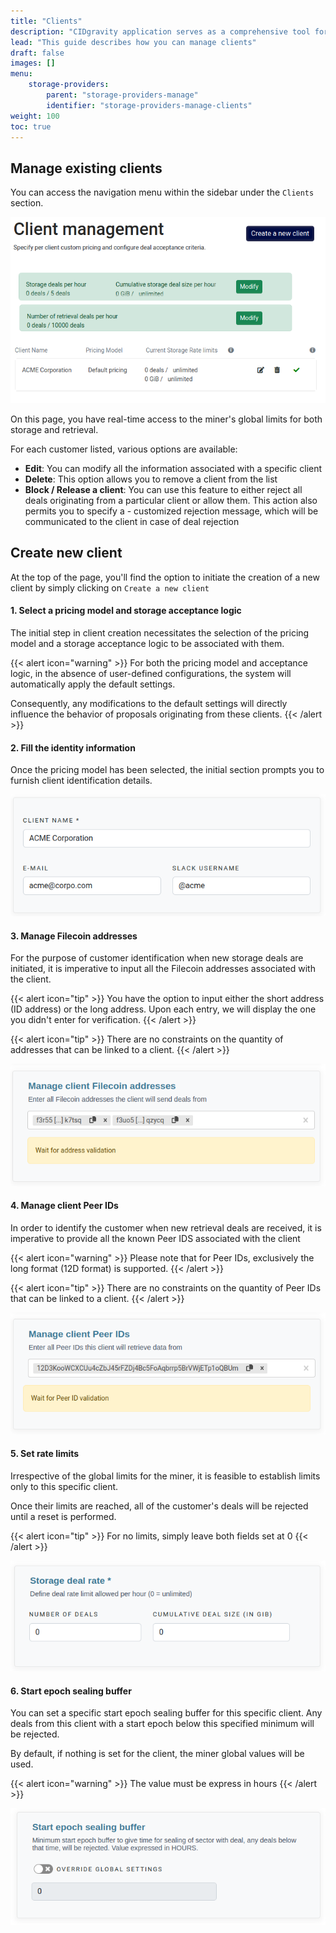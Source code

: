 ```yaml
---
title: "Clients"
description: "CIDgravity application serves as a comprehensive tool for managing settings, clients, and the acceptance rules of pricing models"
lead: "This guide describes how you can manage clients"
draft: false
images: []
menu:
    storage-providers:
        parent: "storage-providers-manage"
        identifier: "storage-providers-manage-clients"
weight: 100
toc: true
---
```


## Manage existing clients

You can access the navigation menu within the sidebar under the `Clients` section.

![Manage clients using the client management page](clients-list.png)

On this page, you have real-time access to the miner's global limits for both storage and retrieval.

For each customer listed, various options are available:

- **Edit**: You can modify all the information associated with a specific client
- **Delete**: This option allows you to remove a client from the list
- **Block / Release a client**: You can use this feature to either reject all deals originating from a particular client or allow them. This action also permits you to specify a - customized rejection message, which will be communicated to the client in case of deal rejection

## Create new client

At the top of the page, you'll find the option to initiate the creation of a new client by simply clicking on `Create a new client`

#### 1. Select a pricing model and storage acceptance logic

The initial step in client creation necessitates the selection of the pricing model and a storage acceptance logic to be associated with them. 

{{< alert icon="warning" >}}
For both the pricing model and acceptance logic, in the absence of user-defined configurations, the system will automatically apply the default settings. 

Consequently, any modifications to the default settings will directly influence the behavior of proposals originating from these clients.
{{< /alert >}}

#### 2. Fill the identity information

Once the pricing model has been selected, the initial section prompts you to furnish client identification details.

![Fill the identity information about the client](identity-infos.png)

#### 3. Manage Filecoin addresses

For the purpose of customer identification when new storage deals are initiated, it is imperative to input all the Filecoin addresses associated with the client.

{{< alert icon="tip" >}}
You have the option to input either the short address (ID address) or the long address. Upon each entry, we will display the one you didn't enter for verification.
{{< /alert >}}

{{< alert icon="tip" >}}
There are no constraints on the quantity of addresses that can be linked to a client.
{{< /alert >}}

![Manage Filecoin addresses for this client](filecoin-addresses.png)

#### 4. Manage client Peer IDs

In order to identify the customer when new retrieval deals are received, it is imperative to provide all the known Peer IDS associated with the client

{{< alert icon="warning" >}}
Please note that for Peer IDs, exclusively the long format (12D format) is supported.
{{< /alert >}}

{{< alert icon="tip" >}}
There are no constraints on the quantity of Peer IDs that can be linked to a client.
{{< /alert >}}

![Manage client Peer IDs](client-peer-ids.png)

#### 5. Set rate limits

Irrespective of the global limits for the miner, it is feasible to establish limits only to this specific client. 

Once their limits are reached, all of the customer's deals will be rejected until a reset is performed.

{{< alert icon="tip" >}}
For no limits, simply leave both fields set at 0
{{< /alert >}}

![Manage storage deal rate for this client](storage-limits.png)

#### 6. Start epoch sealing buffer

You can set a specific start epoch sealing buffer for this specific client.
Any deals from this client with a start epoch below this specified minimum will be rejected. 

By default, if nothing is set for the client, the miner global values will be used.

{{< alert icon="warning" >}}
The value must be express in hours
{{< /alert >}}

![Define a value for the start epoch sealing buffer](start-epoch-sealing-buffer.png)
